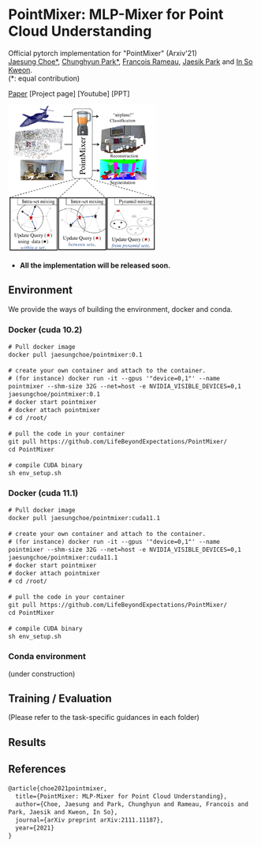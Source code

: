 # PointMixer: MLP-Mixer for Point Cloud Understanding

Official pytorch implementation for "PointMixer" (Arxiv'21)  
[Jaesung Choe*](https://sites.google.com/view/jaesungchoe), [Chunghyun Park*](https://chrockey.github.io/), [Francois Rameau](https://rameau-fr.github.io/), [Jaesik Park](https://jaesik.info/) and [In So Kweon](https://rcv.kaist.ac.kr).  
(*: equal contribution)

[Paper](https://arxiv.org/pdf/2111.11187) [Project page] [Youtube] [PPT]

<img src="./etc/teaser.jpg" width="300" height="300"> 

- **All the implementation will be released soon.**

## Environment
We provide the ways of building the environment, docker and conda.  

### Docker (cuda 10.2)
```
# Pull docker image
docker pull jaesungchoe/pointmixer:0.1

# create your own container and attach to the container.
# (for instance) docker run -it --gpus '"device=0,1"' --name pointmixer --shm-size 32G --net=host -e NVIDIA_VISIBLE_DEVICES=0,1 jaesungchoe/pointmixer:0.1
# docker start pointmixer
# docker attach pointmixer
# cd /root/

# pull the code in your container
git pull https://github.com/LifeBeyondExpectations/PointMixer/
cd PointMixer

# compile CUDA binary 
sh env_setup.sh
```

### Docker (cuda 11.1)
```
# Pull docker image
docker pull jaesungchoe/pointmixer:cuda11.1

# create your own container and attach to the container.
# (for instance) docker run -it --gpus '"device=0,1"' --name pointmixer --shm-size 32G --net=host -e NVIDIA_VISIBLE_DEVICES=0,1 jaesungchoe/pointmixer:cuda11.1
# docker start pointmixer
# docker attach pointmixer
# cd /root/

# pull the code in your container
git pull https://github.com/LifeBeyondExpectations/PointMixer/
cd PointMixer

# compile CUDA binary 
sh env_setup.sh
```

### Conda environment
(under construction)

## Training / Evaluation
(Please refer to the task-specific guidances in each folder)

## Results

## References
```
@article{choe2021pointmixer,
  title={PointMixer: MLP-Mixer for Point Cloud Understanding},
  author={Choe, Jaesung and Park, Chunghyun and Rameau, Francois and Park, Jaesik and Kweon, In So},
  journal={arXiv preprint arXiv:2111.11187},
  year={2021}
}
```
